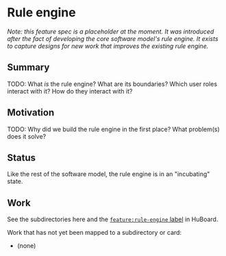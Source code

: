# Rule engine

_Note: this feature spec is a placeholder at the moment. It was introduced after the fact of developing the core software model's rule engine. It exists to capture designs for new work that improves the existing rule engine._

## Summary

TODO: What _is_ the rule engine? What are its boundaries? Which user roles interact with it? How do they interact with it?

## Motivation

TODO: Why did we build the rule engine in the first place? What problem(s) does it solve?

## Status

Like the rest of the software model, the rule engine is in an "incubating" state.

## Work

See the subdirectories here and the [`feature:rule-engine` label](https://huboard.com/gradle/langos#/?label=%5B%22feature%3Arule-engine%22%5D) in HuBoard.

Work that has not yet been mapped to a subdirectory or card:

 - (none)

